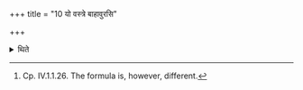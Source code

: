 +++
title = "10 यो वस्त्रे बाहावुरसि"

+++

<details><summary>थिते</summary>

10. According to some ritualists for the (sacrificer) practising black magic with devāṁśo yasmai tveḍe he should offer the stalk which clings to (his) garment, arm or chest.[^1]   

[^1]: Cp. IV.1.1.26. The formula is, however, different.  
</details>
